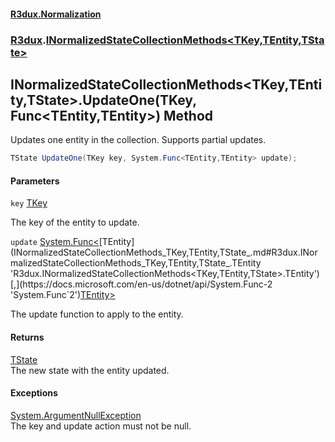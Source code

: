 #### [R3dux.Normalization](R3dux.Normalization.md 'R3dux.Normalization')
### [R3dux](R3dux.Normalization.md#R3dux 'R3dux').[INormalizedStateCollectionMethods&lt;TKey,TEntity,TState&gt;](INormalizedStateCollectionMethods_TKey,TEntity,TState_.md 'R3dux.INormalizedStateCollectionMethods<TKey,TEntity,TState>')

## INormalizedStateCollectionMethods<TKey,TEntity,TState>.UpdateOne(TKey, Func<TEntity,TEntity>) Method

Updates one entity in the collection. Supports partial updates.

```csharp
TState UpdateOne(TKey key, System.Func<TEntity,TEntity> update);
```
#### Parameters

<a name='R3dux.INormalizedStateCollectionMethods_TKey,TEntity,TState_.UpdateOne(TKey,System.Func_TEntity,TEntity_).key'></a>

`key` [TKey](INormalizedStateCollectionMethods_TKey,TEntity,TState_.md#R3dux.INormalizedStateCollectionMethods_TKey,TEntity,TState_.TKey 'R3dux.INormalizedStateCollectionMethods<TKey,TEntity,TState>.TKey')

The key of the entity to update.

<a name='R3dux.INormalizedStateCollectionMethods_TKey,TEntity,TState_.UpdateOne(TKey,System.Func_TEntity,TEntity_).update'></a>

`update` [System.Func&lt;](https://docs.microsoft.com/en-us/dotnet/api/System.Func-2 'System.Func`2')[TEntity](INormalizedStateCollectionMethods_TKey,TEntity,TState_.md#R3dux.INormalizedStateCollectionMethods_TKey,TEntity,TState_.TEntity 'R3dux.INormalizedStateCollectionMethods<TKey,TEntity,TState>.TEntity')[,](https://docs.microsoft.com/en-us/dotnet/api/System.Func-2 'System.Func`2')[TEntity](INormalizedStateCollectionMethods_TKey,TEntity,TState_.md#R3dux.INormalizedStateCollectionMethods_TKey,TEntity,TState_.TEntity 'R3dux.INormalizedStateCollectionMethods<TKey,TEntity,TState>.TEntity')[&gt;](https://docs.microsoft.com/en-us/dotnet/api/System.Func-2 'System.Func`2')

The update function to apply to the entity.

#### Returns
[TState](INormalizedStateCollectionMethods_TKey,TEntity,TState_.md#R3dux.INormalizedStateCollectionMethods_TKey,TEntity,TState_.TState 'R3dux.INormalizedStateCollectionMethods<TKey,TEntity,TState>.TState')  
The new state with the entity updated.

#### Exceptions

[System.ArgumentNullException](https://docs.microsoft.com/en-us/dotnet/api/System.ArgumentNullException 'System.ArgumentNullException')  
The key and update action must not be null.